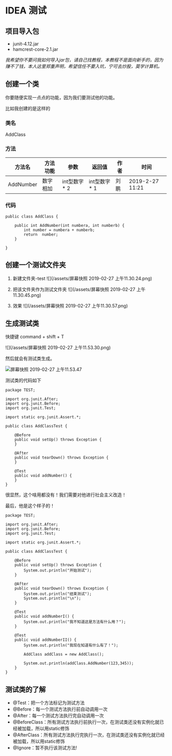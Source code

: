 # IDEA 测试

## 项目导入包

* junit-4.12.jar
* hamcrest-core-2.1.jar

*我希望你不要问我如何导入jar包，请自己找教程，本教程不是面向新手的，因为赚不了钱，本人这里郑重声明，希望信任不要入坑，宁可去炒股，莫学计算机。*

## 创建一个类

你要随便实现一点点的功能，因为我们要测试他的功能。

比如我创建的是这样的

### 类名

AddClass

### 方法

|  方法名 | 方法功能 | 参数 | 返回值 | 作者 | 时间 |
| --- | --- | --- | --- | --- | --- |
| AddNumber | 数字相加 |  int型数字 * 2 | int型数字 * 1 | 刘鹏 | 2019-2-27 11:21 |


### 代码


```
public class AddClass {

    public int AddNumber(int numbera, int numberb) {
        int number = numbera + numberb;
        return  number;
    }
    
}
```


## 创建一个测试文件夹

1. 新建文件夹-test
![](/assets/屏幕快照 2019-02-27 上午11.30.24.png)
2. 把该文件夹作为测试文件夹
![](/assets/屏幕快照 2019-02-27 上午11.30.45.png)

3. 效果
![](/assets/屏幕快照 2019-02-27 上午11.30.57.png)

## 生成测试类

快捷键 command + shift + T

![](/assets/屏幕快照 2019-02-27 上午11.53.30.png)


然后就会有测试类生成。

![屏幕快照 2019-02-27 上午11.53.47](media/15512351294826/%E5%B1%8F%E5%B9%95%E5%BF%AB%E7%85%A7%202019-02-27%20%E4%B8%8A%E5%8D%8811.53.47.png)


测试类的代码如下


```
package TEST;

import org.junit.After;
import org.junit.Before;
import org.junit.Test;

import static org.junit.Assert.*;

public class AddClassTest {

    @Before
    public void setUp() throws Exception {
    }

    @After
    public void tearDown() throws Exception {
    }

    @Test
    public void addNumber() {
    }
}
```

很显然，这个啥用都没有！我们需要对他进行社会主义改造！

最后，他是这个样子的！


```
package TEST;

import org.junit.After;
import org.junit.Before;
import org.junit.Test;

import static org.junit.Assert.*;

public class AddClassTest {

    @Before
    public void setUp() throws Exception {
        System.out.println("开始测试");
    }

    @After
    public void tearDown() throws Exception {
        System.out.println("结束测试");
        System.out.println("\n");
    }

    @Test
    public void addNumberI() {
        System.out.println("我不知道这是方法有什么用？");
    }

    @Test
    public void addNumberII() {
        System.out.println("我现在知道有什么有了！");

        AddClass addClass = new AddClass();

        System.out.println(addClass.AddNumber(123,345));
    }
}
```


## 测试类的了解

* @Test：把一个方法标记为测试方法
* @Before：每一个测试方法执行前自动调用一次
* @After：每一个测试方法执行完自动调用一次
* @BeforeClass：所有测试方法执行前执行一次，在测试类还没有实例化就已经被加载，所以用static修饰
* @AfterClass：所有测试方法执行完执行一次，在测试类还没有实例化就已经被加载，所以用static修饰
* @Ignore：暂不执行该测试方法!

